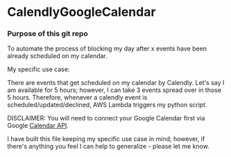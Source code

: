 # CalendlyGoogleCalendar

### Purpose of this git repo
To automate the process of blocking my day after x events have been already scheduled on my calendar. 

My specific use case:

There are events that get scheduled on my calendar by Calendly. Let's say I am available for 5 hours; however, I can take 3 events spread over in those 5 hours. 
Therefore, whenever a calendly event is scheduled/updated/declined, AWS Lambda triggers my python script. 


DISCLAIMER: 
You will need to connect your Google Calendar first via Google [Calendar API](https://developers.google.com/calendar).

I have built this file keeping my specific use case in mind; however, if there's anything you feel I can help to generalize - please let me know. 
